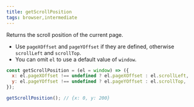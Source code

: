 ```yaml
---
title: getScrollPosition
tags: browser,intermediate
---
```


Returns the scroll position of the current page.

- Use `pageXOffset` and `pageYOffset` if they are defined, otherwise `scrollLeft` and `scrollTop`.
- You can omit `el` to use a default value of `window`.

```js
const getScrollPosition = (el = window) => ({
  x: el.pageXOffset !== undefined ? el.pageXOffset : el.scrollLeft,
  y: el.pageYOffset !== undefined ? el.pageYOffset : el.scrollTop,
});
```

```js
getScrollPosition(); // {x: 0, y: 200}
```
